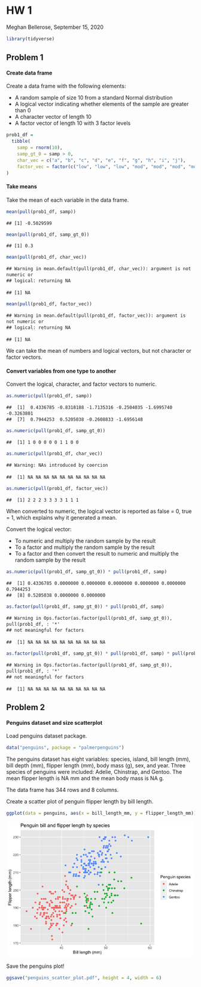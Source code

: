 HW 1
================
Meghan Bellerose,
September 15, 2020

``` r
library(tidyverse)
```

## Problem 1

#### Create data frame

Create a data frame with the following elements:

  - A random sample of size 10 from a standard Normal distribution
  - A logical vector indicating whether elements of the sample are
    greater than 0
  - A character vector of length 10
  - A factor vector of length 10 with 3 factor levels

<!-- end list -->

``` r
prob1_df = 
  tibble(
    samp = rnorm(10),
    samp_gt_0 = samp > 0,
    char_vec = c("a", "b", "c", "d", "e", "f", "g", "h", "i", "j"),
    factor_vec = factor(c("low", "low", "low", "mod", "mod", "mod", "mod", "high", "high", "high"))
)
```

#### Take means

Take the mean of each variable in the data frame.

``` r
mean(pull(prob1_df, samp))
```

    ## [1] -0.5029599

``` r
mean(pull(prob1_df, samp_gt_0))
```

    ## [1] 0.3

``` r
mean(pull(prob1_df, char_vec))
```

    ## Warning in mean.default(pull(prob1_df, char_vec)): argument is not numeric or
    ## logical: returning NA

    ## [1] NA

``` r
mean(pull(prob1_df, factor_vec))
```

    ## Warning in mean.default(pull(prob1_df, factor_vec)): argument is not numeric or
    ## logical: returning NA

    ## [1] NA

We can take the mean of numbers and logical vectors, but not character
or factor vectors.

#### Convert variables from one type to another

Convert the logical, character, and factor vectors to numeric.

``` r
as.numeric(pull(prob1_df, samp))
```

    ##  [1]  0.4336785 -0.8318188 -1.7135316 -0.2504035 -1.6995740 -0.3263801
    ##  [7]  0.7944253  0.5205038 -0.2608833 -1.6956148

``` r
as.numeric(pull(prob1_df, samp_gt_0))
```

    ##  [1] 1 0 0 0 0 0 1 1 0 0

``` r
as.numeric(pull(prob1_df, char_vec))
```

    ## Warning: NAs introduced by coercion

    ##  [1] NA NA NA NA NA NA NA NA NA NA

``` r
as.numeric(pull(prob1_df, factor_vec))
```

    ##  [1] 2 2 2 3 3 3 3 1 1 1

When converted to numeric, the logical vector is reported as false = 0,
true = 1, which explains why it generated a mean.

Convert the logical vector:

  - To numeric and multiply the random sample by the result
  - To a factor and multiply the random sample by the result
  - To a factor and then convert the result to numeric and multiply the
    random sample by the result

<!-- end list -->

``` r
as.numeric(pull(prob1_df, samp_gt_0)) * pull(prob1_df, samp)
```

    ##  [1] 0.4336785 0.0000000 0.0000000 0.0000000 0.0000000 0.0000000 0.7944253
    ##  [8] 0.5205038 0.0000000 0.0000000

``` r
as.factor(pull(prob1_df, samp_gt_0)) * pull(prob1_df, samp)
```

    ## Warning in Ops.factor(as.factor(pull(prob1_df, samp_gt_0)), pull(prob1_df, : '*'
    ## not meaningful for factors

    ##  [1] NA NA NA NA NA NA NA NA NA NA

``` r
as.factor(pull(prob1_df, samp_gt_0)) * pull(prob1_df, samp) * pull(prob1_df, samp)
```

    ## Warning in Ops.factor(as.factor(pull(prob1_df, samp_gt_0)), pull(prob1_df, : '*'
    ## not meaningful for factors

    ##  [1] NA NA NA NA NA NA NA NA NA NA

## Problem 2

#### Penguins dataset and size scatterplot

Load penguins dataset package.

``` r
data("penguins", package = "palmerpenguins")
```

The penguins dataset has eight variables: species, island, bill length
(mm), bill depth (mm), flipper length (mm), body mass (g), sex, and
year. Three species of penguins were included: Adelie, Chinstrap, and
Gentoo. The mean flipper length is NA mm and the mean body mass is NA g.

The data frame has 344 rows and 8 columns.

Create a scatter plot of penguin flipper length by bill length.

``` r
ggplot(data = penguins, aes(x = bill_length_mm, y = flipper_length_mm)) + geom_point(aes(color = species)) + labs(title = "Penguin bill and flipper length by species", x = "Bill length (mm)", y = "Flipper length (mm)", color = "Penguin species") 
```

![](p8105_hw1_meb2308_files/figure-gfm/penguins_scatter_plot-1.png)<!-- -->

Save the penguins plot\!

``` r
ggsave("penguins_scatter_plot.pdf", height = 4, width = 6)
```
